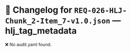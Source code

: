 # 📝 Changelog for `REQ-026-HLJ-Chunk_2-Item_7-v1.0.json` — **hlj_tag_metadata**

❌ No audit.yaml found.
